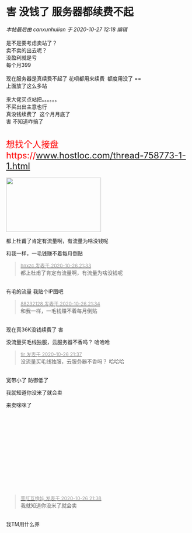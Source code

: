 # 害 没钱了 服务器都续费不起


<i class="pstatus"> 本帖最后由 canxunhulian 于 2020-10-27 12:18 编辑 </i><br />
<br />
是不是要考虑卖站了？<br />
卖不卖的出去呢？<br />
没盈利就是亏<br />
每个月399 <br />
<img id="aimg_l0QPn" onclick="zoom(this, this.src, 0, 0, 0)" class="zoom" src="https://i.maoniang.net/2020/10/26/imageb4a344d96a10aa99.png" onmouseover="img_onmouseoverfunc(this)" onload="thumbImg(this)" border="0" alt="" /><br />
<img id="aimg_PeEPp" onclick="zoom(this, this.src, 0, 0, 0)" class="zoom" src="https://i.maoniang.net/2020/10/26/imaged0ebcecca1c58150.png" onmouseover="img_onmouseoverfunc(this)" onload="thumbImg(this)" border="0" alt="" /><br />
<br />
现在服务器是真续费不起了 花呗都用来续费&nbsp;&nbsp;额度用没了 ==<br />
上面放了这么多站<br />
<img id="aimg_WT73L" onclick="zoom(this, this.src, 0, 0, 0)" class="zoom" src="https://i.maoniang.net/2020/10/26/image32c5cd5fa899b6ec.png" onmouseover="img_onmouseoverfunc(this)" onload="thumbImg(this)" border="0" alt="" /><br />
<br />
来大佬买点站把。。。。。。<br />
不买出出主意也行<br />
真没钱续费了&nbsp;&nbsp;这个月月底了<br />
害 不知道咋搞了 <br />
<br />
<br />
<font size="5"><font color="Red">想找个人接盘https://www.hostloc.com/thread-758773-1-1.html</font></font><br />
<br />
<img id="aimg_h2Nk2" onclick="zoom(this, this.src, 0, 0, 0)" class="zoom" width="260" height="148" src="https://s3.jpg.cm/2020/10/27/NwoBW.gif" border="0" alt="" />

都上杜甫了肯定有流量啊，有流量为啥没钱呢

和我一样，一毛钱赚不着每月倒贴<img src="static/image/smiley/default/lol.gif" smilieid="12" border="0" alt="" />

<div class="quote"><blockquote><font size="2"><a href="https://www.hostloc.com/forum.php?mod=redirect&amp;goto=findpost&amp;pid=9356117&amp;ptid=758745" target="_blank"><font color="#999999">hnxzc 发表于 2020-10-26 21:33</font></a></font><br />
都上杜甫了肯定有流量啊，有流量为啥没钱呢</blockquote></div><br />
有毛的流量 我贴个IP图吧 <img id="aimg_f1z7p" onclick="zoom(this, this.src, 0, 0, 0)" class="zoom" src="https://i.maoniang.net/2020/10/26/image88652b26a12ba744.png" onmouseover="img_onmouseoverfunc(this)" onload="thumbImg(this)" border="0" alt="" />

<div class="quote"><blockquote><font size="2"><a href="https://www.hostloc.com/forum.php?mod=redirect&amp;goto=findpost&amp;pid=9356125&amp;ptid=758745" target="_blank"><font color="#999999">88232128 发表于 2020-10-26 21:34</font></a></font><br />
和我一样，一毛钱赚不着每月倒贴</blockquote></div><br />
现在真36K没钱续费了 害 

没流量买毛线独服，云服务器不香吗？ 哈哈哈<img src="static/image/smiley/yct/014.gif" smilieid="45" border="0" alt="" />

<div class="quote"><blockquote><font size="2"><a href="https://www.hostloc.com/forum.php?mod=redirect&amp;goto=findpost&amp;pid=9356151&amp;ptid=758745" target="_blank"><font color="#999999">tir 发表于 2020-10-26 21:37</font></a></font><br />
没流量买毛线独服，云服务器不香吗？ 哈哈哈</blockquote></div><br />
宽带小了 防御低了

我就知道你没米了就会卖<img src="static/image/smiley/yct/006.gif" smilieid="32" border="0" alt="" />

来卖咪咪了<br />
<br />
<br />
<br />
<br />
<br />
<br />
<br />
<br />
<br />
<br />
<br />
<br />
<br />


<div class="quote"><blockquote><font size="2"><a href="https://www.hostloc.com/forum.php?mod=redirect&amp;goto=findpost&amp;pid=9356155&amp;ptid=758745" target="_blank"><font color="#999999">茎肛互撸娃 发表于 2020-10-26 21:38</font></a></font><br />
我就知道你没米了就会卖</blockquote></div><br />
我TM用什么养
